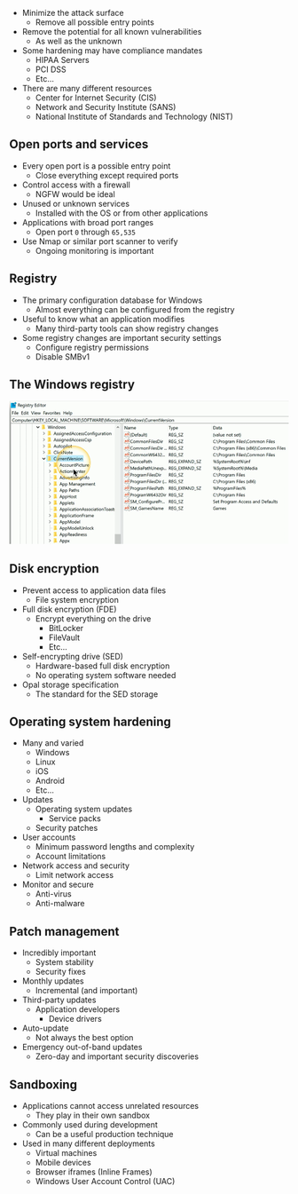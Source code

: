 - Minimize the attack surface
	- Remove all possible entry points
- Remove the potential for all known vulnerabilities
	- As well as the unknown
- Some hardening may have compliance mandates
	- HIPAA Servers
	- PCI DSS
	- Etc...
- There are many different resources
	- Center for Internet Security (CIS)
	- Network and Security Institute (SANS)
	- National Institute of Standards and Technology (NIST)
## Open ports and services
- Every open port is a possible entry point
	- Close everything except required ports
- Control access with a firewall
	- NGFW would be ideal
- Unused or unknown services
	- Installed with the OS or from other applications
- Applications with broad port ranges
	- Open port `0` through `65,535`
- Use Nmap or similar port scanner to verify
	- Ongoing monitoring is important
## Registry
- The primary configuration database for Windows
	- Almost everything can be configured from the registry
- Useful to know what an application modifies
	- Many third-party tools can show registry changes
- Some registry changes are important security settings
	- Configure registry permissions
	- Disable SMBv1
## The Windows registry
![](../Images/240515-1%202.png)
## Disk encryption
- Prevent access to application data files
	- File system encryption
- Full disk encryption (FDE)
	- Encrypt everything on the drive
		- BitLocker
		- FileVault
		- Etc...
- Self-encrypting drive (SED)
	- Hardware-based full disk encryption
	- No operating system software needed
- Opal storage specification
	- The standard for the SED storage
## Operating system hardening
- Many and varied
	- Windows
	- Linux
	- iOS
	- Android
	- Etc...
- Updates
	- Operating system updates
		- Service packs
	- Security patches
- User accounts
	- Minimum password lengths and complexity
	- Account limitations
- Network access and security
	- Limit network access
- Monitor and secure
	- Anti-virus
	- Anti-malware
## Patch management
- Incredibly important
	- System stability
	- Security fixes
- Monthly updates
	- Incremental (and important)
- Third-party updates
	- Application developers
		- Device drivers
- Auto-update
	- Not always the best option
- Emergency out-of-band updates
	- Zero-day and important security discoveries
## Sandboxing
- Applications cannot access unrelated resources
	- They play in their own sandbox
- Commonly used during development
	- Can be a useful production technique
- Used in many different deployments
	- Virtual machines
	- Mobile devices
	- Browser iframes (Inline Frames)
	- Windows User Account Control (UAC)

